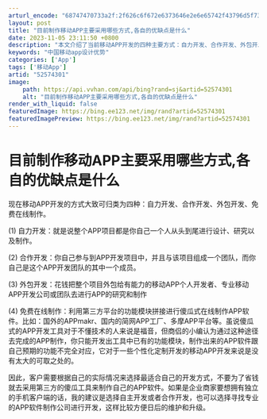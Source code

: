 ```yaml
---
arturl_encode: "68747470733a2f:2f626c6f672e6373646e2e6e65742f43796d5f73756d6d6572:2f61727469636c652f64657461696c732f3532353734333031"
layout: post
title: "目前制作移动APP主要采用哪些方式,各自的优缺点是什么"
date: 2023-11-05 23:11:50 +0800
description: "本文介绍了当前移动APP开发的四种主要方式：自力开发、合作开发、外包开发及免费在线制作。每种方式都有"
keywords: "中国移动app设计优势"
categories: ['App']
tags: ['移动App']
artid: "52574301"
image:
    path: https://api.vvhan.com/api/bing?rand=sj&artid=52574301
    alt: "目前制作移动APP主要采用哪些方式,各自的优缺点是什么"
render_with_liquid: false
featuredImage: https://bing.ee123.net/img/rand?artid=52574301
featuredImagePreview: https://bing.ee123.net/img/rand?artid=52574301
---
```


# 目前制作移动APP主要采用哪些方式,各自的优缺点是什么

现在移动APP开发的方式大致可归类为四种：自力开发、合作开发、外包开发、免费在线制作。

(1) 自力开发：就是说整个APP项目都是你自己一个人从头到尾进行设计、研究以及制作。

(2) 合作开发：你自己参与到APP开发项目中，并且与该项目组成一个团队，而你自己是这个APP开发团队的其中一个成员。

(3) 外包开发：花钱把整个项目外包给有能力的移动APP个人开发者、专业移动APP开发公司或团队去进行APP的研究和制作

(4) 免费在线制作：利用第三方平台的功能模块拼接进行傻瓜式在线制作APP软件。比如：国外的APPmakr、国内的简网APP工厂、多摩APP平台等。虽说傻瓜式的APP开发工具对于不懂技术的人来说是福音，但商侣的小编认为通过这种途径去完成的APP制作，你只能开发出工具中已有的功能模块，制作出来的APP软件跟自己预期的功能不完全对应，它对于一些个性化定制开发的移动APP开发来说是没有太大的可取之处的。

因此，客户需要根据自己的实际情况来选择最适合自己的开发方式，不要为了省钱就去采用第三方的傻瓜工具来制作自己的APP软件。如果是企业商家要想拥有独立的手机客户端的话，我的建议是选择自主开发或者合作开发，也可以选择寻找专业的APP软件制作公司进行开发，这样比较方便日后的维护和升级。